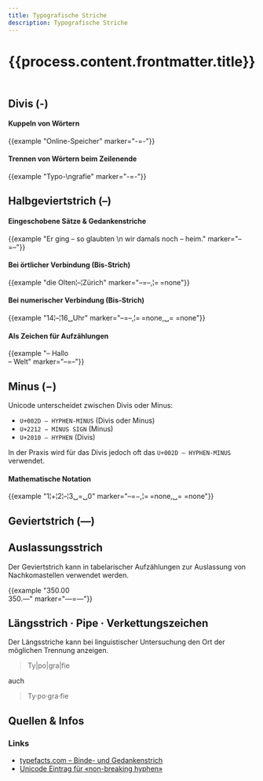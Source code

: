 ```yaml
---
title: Typografische Striche
description: Typografische Striche
---
```



<header>

# {{process.content.frontmatter.title}}

</header>




## Divis (-)


<div class="example-big">

#### Kuppeln von Wörtern
{{example "Online-Speicher" marker="-=-"}}

</div>



<div class="example-big">

#### Trennen von Wörtern beim Zeilenende
{{example "Typo-\ngrafie" marker="-=-"}}

</div>




## Halbgeviertstrich (–)


<div class="example-big">

#### Eingeschobene Sätze & Gedankenstriche

{{example "Er ging – so glaubten \n wir damals noch – heim." marker="–=–"}}

</div>


<div class="example-big">

#### Bei örtlicher Verbindung (Bis-Strich)
>


{{example "die Olten¦–¦Zürich" marker="–=–,¦=&#x202F;=none"}}


</div>





<div class="example-big">

#### Bei numerischer Verbindung (Bis-Strich)

{{example "14¦–¦16␣Uhr" marker="–=–,¦=&#x202F;=none,␣=​&nbsp;=none"}}

</div>




<div class="example-big">

#### Als Zeichen für Aufzählungen

{{example "– Hallo<br/>– Welt" marker="–=–"}}

</div>



## Minus (&minus;)

Unicode unterscheidet zwischen Divis oder Minus:
* `U+002D – HYPHEN-MINUS` (Divis oder Minus)
* `U+2212 − MINUS SIGN` (Minus)
* `U+2010 – HYPHEN` (Divis)

In der Praxis wird für das Divis jedoch oft das `U+002D – HYPHEN-MINUS` verwendet.


<div class="example-big">


#### Mathematische Notation

{{example "1¦+¦2¦–¦3␣=␣0" marker="–=&minus;,¦=&#x202F;=none,␣=​&nbsp;=none"}}


</div>


## Geviertstrich (—)
## Auslassungsstrich
Der Geviertstrich kann in tabelarischer Aufzählungen zur Auslassung von Nachkomastellen verwendet werden. 

<div class="example-big">

{{example "350.00<br/>350.—" marker="—=&mdash;"}}

</div>



## Längsstrich · Pipe · Verkettungszeichen 
Der Längsstriche kann bei linguistischer Untersuchung den Ort der möglichen Trennung anzeigen. 

> Ty|po|gra|fie

auch 

>  Ty·po·gra·fie

## Quellen & Infos

<div class="box">

### Links
* [typefacts.com – Binde- und Gedanken­strich](https://typefacts.com/artikel/binde-und-gedankenstrich)
* [Unicode Eintrag für «non-breaking hyphen»](https://util.unicode.org/UnicodeJsps/character.jsp?a=02011)

</div>
